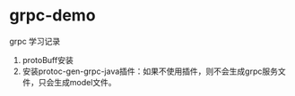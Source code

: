 # grpc-demo

grpc 学习记录
1. protoBuff安装
2. 安装protoc-gen-grpc-java插件：如果不使用插件，则不会生成grpc服务文件，只会生成model文件。

